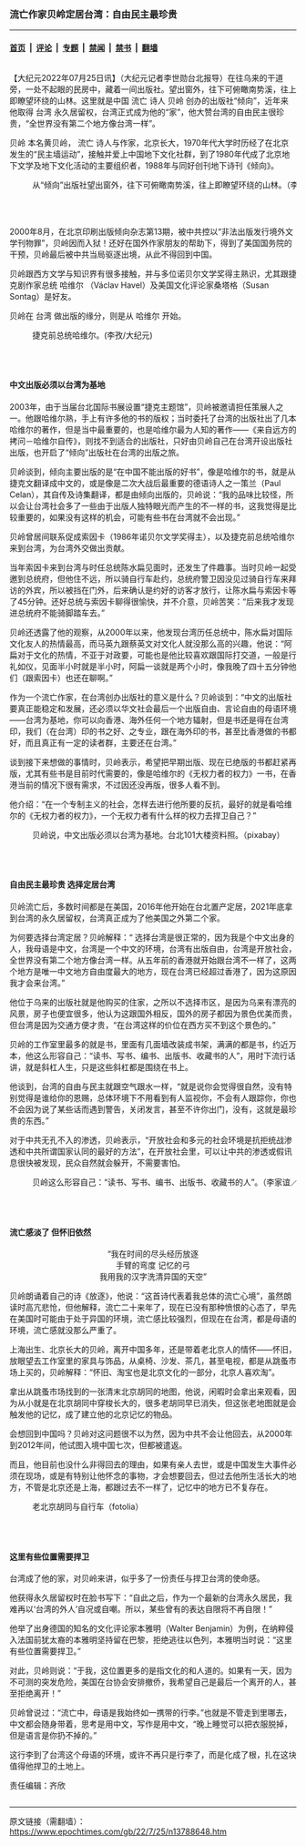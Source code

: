 ### 流亡作家贝岭定居台湾：自由民主最珍贵

---

#### [首页](../../../..?n13788648) &nbsp;|&nbsp; [评论](../../../../../epoch-comment?n13788648) &nbsp;|&nbsp; [专题](../../../../../epoch-special?n13788648) &nbsp;|&nbsp; [禁闻](../../../../../epoch-news?n13788648) &nbsp;|&nbsp; [禁书](../../../../../books?n13788648) &nbsp;|&nbsp; [翻墙](https://github.com/gfw-breaker/nogfw/blob/master/README.md?n13788648)


<div class="column" id="artbody" itemprop="articleBody">
 <!-- article content begin -->
 <p>
  【大纪元2022年07月25日讯】（大纪元记者李世勋台北报导）在往乌来的干道旁，一处不起眼的民房中，藏着一间出版社。望出窗外，往下可俯瞰南势溪，往上即瞭望环绕的山林。这里就是中国
  <ok href="https://www.epochtimes.com/gb/tag/%E6%B5%81%E4%BA%A1.html">
   流亡
  </ok>
  诗人
  <ok href="https://www.epochtimes.com/gb/tag/%E8%B4%9D%E5%B2%AD.html">
   贝岭
  </ok>
  创办的出版社“倾向”，近年来他取得
  <ok href="https://www.epochtimes.com/gb/tag/%E5%8F%B0%E6%B9%BE.html">
   台湾
  </ok>
  永久居留权，台湾正式成为他的“家”，他大赞台湾的自由民主很珍贵，“全世界没有第二个地方像台湾一样”。
 </p>
 <p>
  <ok href="https://www.epochtimes.com/gb/tag/%E8%B4%9D%E5%B2%AD.html">
   贝岭
  </ok>
  本名黄贝岭，
  <ok href="https://www.epochtimes.com/gb/tag/%E6%B5%81%E4%BA%A1.html">
   流亡
  </ok>
  诗人与作家，北京长大，1970年代大学时历经了在北京发生的“民主墙运动”，接触并爱上中国地下文化社群，到了1980年代成了北京地下文学及地下文化活动的主要组织者，1988年与同好创刊地下诗刊《倾向》。
 </p>
 <figure aria-describedby="caption-attachment-13788692" class="wp-caption aligncenter" id="attachment_13788692" style="width: 600px">
  <ok href="https://i.epochtimes.com/assets/uploads/2022/07/id13788692-IMG_20220616_135135.jpg" target="_blank">
   <img alt="" class="size-large wp-image-13788692" src="https://i.epochtimes.com/assets/uploads/2022/07/id13788692-IMG_20220616_135135-600x450.jpg"/>
  </ok>
  <br/><figcaption class="wp-caption-text" id="caption-attachment-13788692">
   从“倾向”出版社望出窗外，往下可俯瞰南势溪，往上即瞭望环绕的山林。（李世勋／大纪元）
  </figcaption><br/>
 </figure><br/>
 <p>
  2000年8月，在北京印刷出版倾向杂志第13期，被中共控以“非法出版发行境外文学刊物罪”，贝岭因而入狱！还好在国外作家朋友的帮助下，得到了美国国务院的干预，贝岭最后被中共当局驱逐出境，从此不得回到中国。
 </p>
 <p>
  贝岭跟西方文学与知识界有很多接触，并与多位诺贝尔文学奖得主熟识，尤其跟捷克剧作家总统
  <ok href="https://www.epochtimes.com/gb/tag/%E5%93%88%E7%BB%B4%E5%B0%94.html">
   哈维尔
  </ok>
  （Václav Havel）及美国文化评论家桑塔格（Susan Sontag）是好友。
 </p>
 <p>
  贝岭在
  <ok href="https://www.epochtimes.com/gb/tag/%E5%8F%B0%E6%B9%BE.html">
   台湾
  </ok>
  做出版的缘分，则是从
  <ok href="https://www.epochtimes.com/gb/tag/%E5%93%88%E7%BB%B4%E5%B0%94.html">
   哈维尔
  </ok>
  开始。
 </p>
 <figure aria-describedby="caption-attachment-6869814" class="wp-caption aligncenter" id="attachment_6869814" style="width: 480px">
  <ok href="https://i.epochtimes.com/assets/uploads/2009/11/911132049211749.jpg" target="_blank">
   <img alt="" class="size-full wp-image-6869814" src="https://i.epochtimes.com/assets/uploads/2009/11/911132049211749.jpg"/>
  </ok>
  <br/><figcaption class="wp-caption-text" id="caption-attachment-6869814">
   捷克前总统哈维尔。(李孜/大纪元)
  </figcaption><br/>
 </figure><br/>
 <h4>
  中文出版必须以台湾为基地
 </h4>
 <p>
  2003年，由于当届台北国际书展设置“捷克主题馆”，贝岭被邀请担任策展人之一。他跟哈维尔熟，手上有许多他的书的版权；当时委托了台湾的出版社出了几本哈维尔的著作，但是当中最重要的，也是哈维尔最为人知的著作——《来自远方的拷问－哈维尔自传》，则找不到适合的出版社，只好由贝岭自己在台湾开设出版社出版，也开启了“倾向”出版社在台湾的出版之旅。
 </p>
 <p>
  贝岭谈到，倾向主要出版的是“在中国不能出版的好书”，像是哈维尔的书，就是从捷克文翻译成中文的，或是像是二次大战后最重要的德语诗人之一策兰（Paul Celan），其自传及诗集翻译，都是由倾向出版的，贝岭说：“我的品味比较怪，所以会让台湾社会多了一些由于出版人独特眼光而产生的不一样的书，这我觉得是比较重要的，如果没有这样的机会，可能有些书在台湾就不会出现。”
 </p>
 <p>
  贝岭曾居间联系促成索因卡（1986年诺贝尔文学奖得主），以及捷克前总统哈维尔来到台湾，为台湾外交做出贡献。
 </p>
 <p>
  当年索因卡来到台湾与时任总统陈水扁见面时，还发生了件趣事。当时贝岭一起受邀到总统府，但他住不远，所以骑自行车赴约，总统府警卫因没见过骑自行车来拜访的外宾，所以被挡在门外，后来确认是约好的访客才放行，让陈水扁与索因卡等了45分钟。还好总统与索因卡聊得很愉快，并不介意，贝岭苦笑：“后来我才发现进总统府不能骑脚踏车去。”
 </p>
 <p>
  贝岭还透露了他的观察，从2000年以来，他发现台湾历任总统中，陈水扁对国际文化友人的热情最高，而马英九跟蔡英文对文化人就没那么高的兴趣，他说：“阿扁对于文化的热情，不亚于对政要，可能也是他比较喜欢跟国际打交道，一般是行礼如仪，见面半小时就是半小时，阿扁一谈就是两个小时，像我晚了四十五分钟他们（跟索因卡）也还在聊啊。”
 </p>
 <p>
  作为一个流亡作家，在台湾创办出版社的意义是什么？贝岭谈到：“中文的出版社要真正能稳定和发展，还必须以华文社会最后一个出版自由、言论自由的母语环境——台湾为基地，你可以向香港、海外任何一个地方辐射，但是书还是得在台湾印，我们（在台湾）印的书之好、之专业，跟在海外印的书，甚至比香港做的书都好，而且真正有一定的读者群，主要还在台湾。”
 </p>
 <p>
  谈到接下来想做的事情时，贝岭表示，希望把早期出版、现在已绝版的书都赶紧再版，尤其有些书是目前时代需要的，像是哈维尔的《无权力者的权力》一书，在香港当前的情况下很有需求，不过因还没再版，很多人看不到。
 </p>
 <p>
  他介绍：“在一个专制主义的社会，怎样去进行他所要的反抗，最好的就是看哈维尔的《无权力者的权力》，一个无权力者有什么样的权力去捍卫自己？”
 </p>
 <figure aria-describedby="caption-attachment-12195790" class="wp-caption aligncenter" id="attachment_12195790" style="width: 600px">
  <ok href="https://i.epochtimes.com/assets/uploads/2020/06/taipei-1851948.jpg" target="_blank">
   <img alt="" class="size-large wp-image-12195790" src="https://i.epochtimes.com/assets/uploads/2020/06/taipei-1851948-600x398.jpg"/>
  </ok>
  <br/><figcaption class="wp-caption-text" id="caption-attachment-12195790">
   贝岭说，中文出版必须以台湾为基地。台北101大楼资料照。（pixabay）
  </figcaption><br/>
 </figure><br/>
 <h4>
  自由民主最珍贵 选择定居台湾
 </h4>
 <p>
  贝岭流亡后，多数时间都是在美国，2016年他开始在台北置产定居，2021年底拿到台湾的永久居留权，台湾真正成为了他美国之外第二个家。
 </p>
 <p>
  为何要选择台湾定居？贝岭解释：“ 选择台湾是很正常的，因为我是个中文出身的人，我母语是中文，台湾是一个中文的环境，台湾有出版自由，台湾是开放社会，全世界没有第二个地方像台湾一样。从五年前的香港就开始跟台湾不一样了，这两个地方是唯一中文地方自由度最大的地方，现在台湾已经超过香港了，因为这原因我才会来台湾。”
 </p>
 <p>
  他位于乌来的出版社就是他购买的住家，之所以不选择市区，是因为乌来有漂亮的风景，房子也便宜很多，他认为这跟国外相反，国外的房子都因为景色优美而贵，但台湾是因为交通方便才贵，“在台湾这样的价位在西方买不到这个景色的。”
 </p>
 <p>
  贝岭的工作室里最多的就是书，里面有几面墙改装成书架，满满的都是书，约近万本，他这么形容自己：“读书、写书、编书、出版书、收藏书的人”，用时下流行话讲，就是斜杠人生，只是这些斜杠都是围绕在书上。
 </p>
 <p>
  他谈到，台湾的自由与民主就跟空气跟水一样，“就是说你会觉得很自然，没有特别觉得是谁给你的恩赐，总体环境下不用看到有人监视你，不会有人跟踪你，你也不会因为说了某些话而遇到警告，关闭发言，甚至不许你出门，没有，这就是最珍贵的东西。”
 </p>
 <p>
  对于中共无孔不入的渗透，贝岭表示，“开放社会和多元的社会环境是抗拒统战渗透和中共所谓国家认同的最好的方法”，在开放社会里，可以让中共的渗透或假讯息很快被发现，民众自然就会躲开，不需要害怕。
 </p>
 <figure aria-describedby="caption-attachment-13788693" class="wp-caption aligncenter" id="attachment_13788693" style="width: 600px">
  <ok href="https://i.epochtimes.com/assets/uploads/2022/07/id13788693-P1200643.jpg" target="_blank">
   <img alt="" class="size-large wp-image-13788693" src="https://i.epochtimes.com/assets/uploads/2022/07/id13788693-P1200643-600x338.jpg"/>
  </ok>
  <br/><figcaption class="wp-caption-text" id="caption-attachment-13788693">
   贝岭这么形容自己：“读书、写书、编书、出版书、收藏书的人”。（李家谊／大纪元）
  </figcaption><br/>
 </figure><br/>
 <h4>
  流亡感淡了 但怀旧依然
 </h4>
 <p style="text-align: center;">
  “我在时间的尽头经历放逐
  <br/>
  手臂的弯度 记忆的弓
  <br/>
  我用我的汉字洗清异国的天空”
 </p>
 <p>
  <center>
  </center>
  贝岭朗诵着自己的诗《放逐》，他说：“这首诗代表着我总体的流亡心境”，虽然朗读时高亢悲怆，但他解释，流亡二十来年了，现在已没有那种愤恨的心态了，早先在美国时可能由于处于异国的环境，流亡感比较强烈，但现在在台湾，都是母语的环境，流亡感就没那么严重了。
 </p>
 <p>
  上海出生、北京长大的贝岭，离开中国多年，还是带着老北京人的情怀——怀旧，放眼望去工作室里的家具与饰品，从桌椅、沙发、茶几，甚至电视，都是从跳蚤市场上买的，贝岭解释：“怀旧、淘宝也是北京文化的一部分，北京人喜欢淘”。
 </p>
 <p>
  拿出从跳蚤市场找到的一张清末北京胡同的地图，他说，闲暇时会拿出来观看，因为从小就是在北京胡同中穿梭长大的，很多老胡同早已消失，但这张老地图就是会触发他的记忆，成了建立他的北京记忆的物品。
 </p>
 <p>
  会想回到中国吗？贝岭对这问题很不以为然，因为中共不会让他回去，从2000年到2012年间，他试图入境中国七次，但都被遣返。
 </p>
 <p>
  而且，他目前也没什么非得回去的理由，如果有亲人去世，或是中国发生大事件必须在现场，或是有特别让他怀念的事物，才会想要回去，但过去他所生活长大的地方，不管是北京还是上海，都跟过去不一样了，记忆中的地方已不复存在。
 </p>
 <figure aria-describedby="caption-attachment-10557882" class="wp-caption aligncenter" id="attachment_10557882" style="width: 600px">
  <ok href="https://i.epochtimes.com/assets/uploads/2018/07/1607172203582483.jpg" target="_blank">
   <img alt="" class="size-large wp-image-10557882" src="https://i.epochtimes.com/assets/uploads/2018/07/1607172203582483-600x401.jpg"/>
  </ok>
  <br/><figcaption class="wp-caption-text" id="caption-attachment-10557882">
   老北京胡同与自行车（fotolia）
  </figcaption><br/>
 </figure><br/>
 <h4>
  这里有些位置需要捍卫
 </h4>
 <p>
  台湾成了他的家，对贝岭来讲，似乎多了一份责任与捍卫台湾的使命感。
 </p>
 <p>
  他获得永久居留权时在脸书写下：“自此之后，作为一个最新的台湾永久居民，我难再以‘台湾的外人’自况或自嘲。所以，某些曾有的表达自限将不再自限！”
 </p>
 <p>
  他举了出身德国的知名的文化评论家本雅明（Walter Benjamin）为例，在纳粹侵入法国前犹太裔的本雅明坚持留在巴黎，拒绝逃往以色列，本雅明当时说：“这里有些位置需要捍卫。”
 </p>
 <p>
  对此，贝岭则说：“于我，这位置更多的是指文化的和人道的。如果有一天，因为不可测的突发危险，美国在台协会安排撤侨，我希望自己是最后一个离开的人，甚至拒绝离开！”
 </p>
 <p>
  贝岭曾说过：​​“流亡中，母语是我始终如一携带的行李。”也就是不管走到里哪去，中文都会随身带着，思考是用中文，写作是用中文，“晚上睡觉可以把衣服脱掉，但是语言是你扔不掉的。”
 </p>
 <p>
  这行李到了台湾这个母语的环境，或许不再只是行李了，而是化成了根，扎在这块值得他捍卫的土地上。
 </p>
 <p>
  责任编辑：齐欣
 </p>
 <!-- article content end -->
</div>


---

原文链接（需翻墙）：https://www.epochtimes.com/gb/22/7/25/n13788648.htm